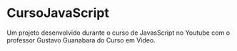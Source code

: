 # CursoJavaScript
Um projeto desenvolvido durante o curso de JavasScript no Youtube com o professor Gustavo Guanabara do Curso em Video.

